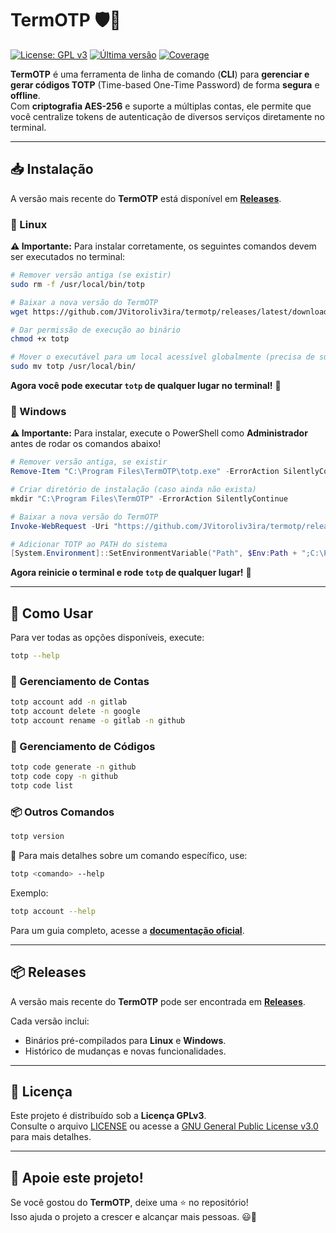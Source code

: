 # **TermOTP** 🛡️🔑

[![License: GPL v3](https://img.shields.io/badge/License-GPLv3-blue.svg)](https://www.gnu.org/licenses/gpl-3.0)
[![Última versão](https://img.shields.io/github/v/release/JVitoroliv3ira/termotp?label=Download)](https://github.com/JVitoroliv3ira/termotp/releases/latest)
[![Coverage](https://codecov.io/gh/JVitoroliv3ira/termotp/branch/main/graph/badge.svg)](https://codecov.io/gh/JVitoroliv3ira/termotp)

**TermOTP** é uma ferramenta de linha de comando (**CLI**) para **gerenciar e gerar códigos TOTP** (Time-based One-Time Password) de forma **segura** e **offline**.  
Com **criptografia AES-256** e suporte a múltiplas contas, ele permite que você centralize tokens de autenticação de diversos serviços diretamente no terminal.

---

## **📥 Instalação**
A versão mais recente do **TermOTP** está disponível em **[Releases](https://github.com/JVitoroliv3ira/termotp/releases/latest)**.

### **🔹 Linux**
**⚠️ Importante:** Para instalar corretamente, os seguintes comandos devem ser executados no terminal:

```sh
# Remover versão antiga (se existir)
sudo rm -f /usr/local/bin/totp

# Baixar a nova versão do TermOTP
wget https://github.com/JVitoroliv3ira/termotp/releases/latest/download/totp-linux-amd64 -O totp

# Dar permissão de execução ao binário
chmod +x totp

# Mover o executável para um local acessível globalmente (precisa de sudo)
sudo mv totp /usr/local/bin/
```
**Agora você pode executar `totp` de qualquer lugar no terminal!** 🚀

### **🔹 Windows**
**⚠️ Importante:** Para instalar, execute o PowerShell como **Administrador** antes de rodar os comandos abaixo!

```powershell
# Remover versão antiga, se existir
Remove-Item "C:\Program Files\TermOTP\totp.exe" -ErrorAction SilentlyContinue

# Criar diretório de instalação (caso ainda não exista)
mkdir "C:\Program Files\TermOTP" -ErrorAction SilentlyContinue

# Baixar a nova versão do TermOTP
Invoke-WebRequest -Uri "https://github.com/JVitoroliv3ira/termotp/releases/latest/download/totp-windows-amd64.exe" -OutFile "C:\Program Files\TermOTP\totp.exe"

# Adicionar TOTP ao PATH do sistema
[System.Environment]::SetEnvironmentVariable("Path", $Env:Path + ";C:\Program Files\TermOTP", [System.EnvironmentVariableTarget]::Machine)
```

**Agora reinicie o terminal e rode `totp` de qualquer lugar!** 🎉

---

## 🚀 Como Usar
Para ver todas as opções disponíveis, execute:  
```sh
totp --help
```

### 📂 Gerenciamento de Contas
```sh
totp account add -n gitlab
totp account delete -n google
totp account rename -o gitlab -n github
```

### 🔢 Gerenciamento de Códigos
```sh
totp code generate -n github
totp code copy -n github
totp code list
```

### 📦 Outros Comandos
```sh
totp version
```

📖 Para mais detalhes sobre um comando específico, use:  
```sh
totp <comando> --help
```
Exemplo:
```sh
totp account --help
```

Para um guia completo, acesse a **[documentação oficial](https://github.com/JVitoroliv3ira/termotp/wiki)**.

---

## **📦 Releases**
A versão mais recente do **TermOTP** pode ser encontrada em **[Releases](https://github.com/JVitoroliv3ira/termotp/releases/latest)**.

Cada versão inclui:
- Binários pré-compilados para **Linux** e **Windows**.
- Histórico de mudanças e novas funcionalidades.

---

## **📜 Licença**
Este projeto é distribuído sob a **Licença GPLv3**.  
Consulte o arquivo [LICENSE](./LICENSE) ou acesse a [GNU General Public License v3.0](https://www.gnu.org/licenses/gpl-3.0.html) para mais detalhes.

---

## **🌟 Apoie este projeto!**
Se você gostou do **TermOTP**, deixe uma ⭐ no repositório!  
Isso ajuda o projeto a crescer e alcançar mais pessoas. 😃🚀
